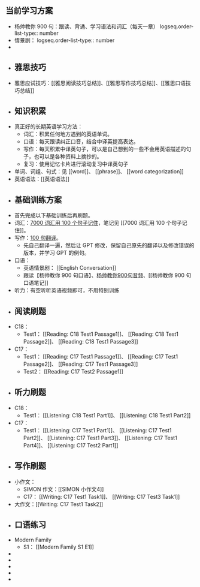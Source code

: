## 当前学习方案
- 杨帅教你 900 句：跟读、背诵、学习语法和词汇（每天一章）
  logseq.order-list-type:: number
- 情景剧：
  logseq.order-list-type:: number
-
- ## 雅思技巧
- 雅思应试技巧：[[雅思阅读技巧总结]]、[[雅思写作技巧总结]]、[[雅思口语技巧总结]]
- ## 知识积累
- 真正好的长期英语学习方法：
	- 词汇：积累任何地方遇到的英语单词。
	- 口语：每天跟读纠正口音，结合中译英提高表达。
	- 写作：每天积累中译英句子，可以是自己想到的一些不会用英语描述的句子，也可以是各种资料上摘抄的。
	- 复习：使用记忆卡片进行滚动复习中译英句子
- 单词、词组、句式：见 [[word]]、 [[phrase]]、 [[word categorization]]
- 英语语法：[[英语语法]]
- ## 基础训练方案
- 首先完成以下基础训练后再刷题。
- 词汇：[7000 词汇用 100 个句子记住](https://www.123pan.com/s/plj7Vv-TA223.html)，笔记见 [[7000 词汇用 100 个句子记住]]。
- 写作：[100 句翻译](https://www.123pan.com/s/plj7Vv-vA223.html)。
	- 先自己翻译一遍，然后让 GPT 修改，保留自己原先的翻译以及修改错误的版本，并学习 GPT 的例句。
- 口语：
	- 英语情景剧： [[English Conversation]]
	- 跟读【杨帅教你 900 句口语】、[杨帅教你900句音频](https://app8tmuj6dd3979.h5.xiaoeknow.com/p/course/column/p_616e23d5e4b0fcb77529d511)、[[杨帅教你 900 句口语笔记]]
- 听力：有空听听英语视频即可，不用特别训练
- ## 阅读刷题
- C18：
	- Test1： [[Reading: C18 Test1 Passage1]]、 [[Reading: C18 Test1 Passage2]]、 [[Reading: C18 Test1 Passage3]]
- C17：
	- Test1： [[Reading: C17 Test1 Passage1]]、 [[Reading: C17 Test1 Passage2]]、 [[Reading: C17 Test1 Passage3]]
	- Test2： [[Reading: C17 Test2 Passage1]]
- ## 听力刷题
- C18：
	- Test1： [[Listening: C18 Test1 Part1]]、 [[Listening: C18 Test1 Part2]]
- C17：
	- Test1： [[Listening: C17 Test1 Part1]]、 [[Listening: C17 Test1 Part2]]、 [[Listening: C17 Test1 Part3]]、 [[Listening: C17 Test1 Part4]]、 [[Listening: C17 Test2 Part1]]
- ## 写作刷题
- 小作文：
	- SIMON 作文：[[SIMON 小作文4]]
	- C17： [[Writing: C17 Test1 Task1]]、 [[Writing: C17 Test3 Task1]]
- 大作文：[[Writing: C17 Test1 Task2]]
- ## 口语练习
- Modern Family
	- S1： [[Modern Family S1 E1]]
-
-
-
-
-